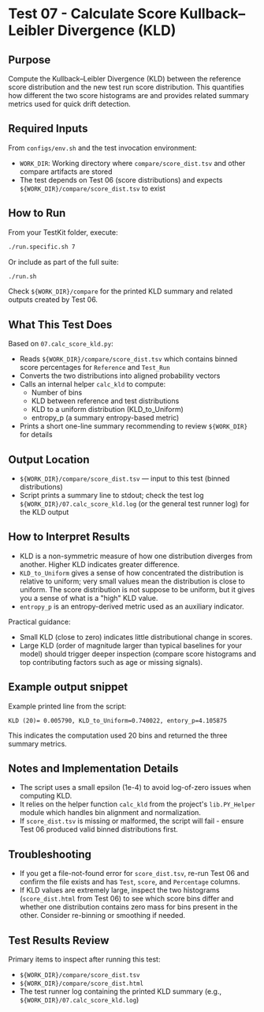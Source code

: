 # Test 07 - Calculate Score Kullback–Leibler Divergence (KLD)

## Purpose

Compute the Kullback–Leibler Divergence (KLD) between the reference score distribution and the new test run score distribution. This quantifies how different the two score histograms are and provides related summary metrics used for quick drift detection.

## Required Inputs
From `configs/env.sh` and the test invocation environment:

- `WORK_DIR`: Working directory where `compare/score_dist.tsv` and other compare artifacts are stored
- The test depends on Test 06 (score distributions) and expects `${WORK_DIR}/compare/score_dist.tsv` to exist

## How to Run
From your TestKit folder, execute:
```bash
./run.specific.sh 7
```
Or include as part of the full suite:
```bash
./run.sh
```

Check `${WORK_DIR}/compare` for the printed KLD summary and related outputs created by Test 06.

## What This Test Does

Based on `07.calc_score_kld.py`:

- Reads `${WORK_DIR}/compare/score_dist.tsv` which contains binned score percentages for `Reference` and `Test_Run`
- Converts the two distributions into aligned probability vectors
- Calls an internal helper `calc_kld` to compute:
    - Number of bins
    - KLD between reference and test distributions
    - KLD to a uniform distribution (KLD_to_Uniform)
    - entropy_p (a summary entropy-based metric)
- Prints a short one-line summary recommending to review `${WORK_DIR}` for details

## Output Location

- `${WORK_DIR}/compare/score_dist.tsv` — input to this test (binned distributions)
- Script prints a summary line to stdout; check the test log `${WORK_DIR}/07.calc_score_kld.log` (or the general test runner log) for the KLD output

## How to Interpret Results

- KLD is a non-symmetric measure of how one distribution diverges from another. Higher KLD indicates greater difference.
- `KLD_to_Uniform` gives a sense of how concentrated the distribution is relative to uniform; very small values mean the distribution is close to uniform. The score distribution is not suppose to be uniform, but it gives you a sense of what is a "high" KLD value. 
- `entropy_p` is an entropy-derived metric used as an auxiliary indicator.

Practical guidance:

- Small KLD (close to zero) indicates little distributional change in scores.
- Large KLD (order of magnitude larger than typical baselines for your model) should trigger deeper inspection (compare score histograms and top contributing factors such as age or missing signals).

## Example output snippet

Example printed line from the script:

```text
KLD (20)= 0.005790, KLD_to_Uniform=0.740022, entory_p=4.105875
```

This indicates the computation used 20 bins and returned the three summary metrics.

## Notes and Implementation Details

- The script uses a small epsilon (1e-4) to avoid log-of-zero issues when computing KLD.
- It relies on the helper function `calc_kld` from the project's `lib.PY_Helper` module which handles bin alignment and normalization.
- If `score_dist.tsv` is missing or malformed, the script will fail - ensure Test 06 produced valid binned distributions first.

## Troubleshooting

- If you get a file-not-found error for `score_dist.tsv`, re-run Test 06 and confirm the file exists and has `Test`, `score`, and `Percentage` columns.
- If KLD values are extremely large, inspect the two histograms (`score_dist.html` from Test 06) to see which score bins differ and whether one distribution contains zero mass for bins present in the other. Consider re-binning or smoothing if needed.

## Test Results Review

Primary items to inspect after running this test:

- `${WORK_DIR}/compare/score_dist.tsv`
- `${WORK_DIR}/compare/score_dist.html`
- The test runner log containing the printed KLD summary (e.g., `${WORK_DIR}/07.calc_score_kld.log`)